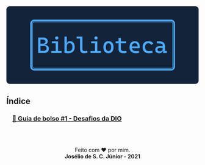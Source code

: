 <div align="center">
  <img src="res/banner.png" width="600px"/>
</div>

## Índice

### &nbsp;&nbsp;&nbsp;&nbsp;[📘 Guia de bolso #1 - Desafios da DIO](https://github.com/joseliojunior/bookshelf/tree/main/guia-de-bolso/desafios-da-dio)

<br><br>
<div align="center">Feito com ❤️ por mim.</div>
<div align="center"><b>Josélio de S. C. Júnior - 2021</b></div>
